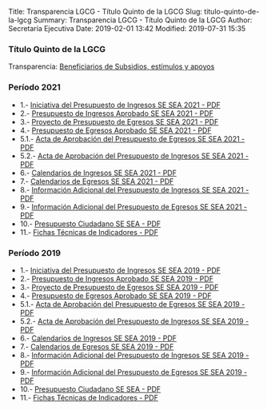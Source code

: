 Title: Transparencia LGCG - Título Quinto de la LGCG
Slug: titulo-quinto-de-la-lgcg
Summary: Transparencia LGCG - Título Quinto de la LGCG
Author: Secretaría Ejecutiva
Date: 2019-02-01 13:42
Modified: 2019-07-31 15:35


### Título Quinto de la LGCG

Transparencia: [Beneficiarios de Subsidios, estímulos y apoyos]({filename}/secretaria-ejecutiva/transparencia/art-21-16-beneficiarios-de-subsidios-estimulos-y-apoyos.md)

### Período 2021

* 1.- [Iniciativa del Presupuesto de Ingresos SE SEA 2021 - PDF](sesaec-presupuesto-ingresos-2021-iniciativa.pdf)
* 2.- [Presupuesto de Ingresos Aprobado SE SEA 2021 - PDF](sesaec-presupuesto-ingresos-2021-aprobado.pdf)
* 3.- [Proyecto de Presupuesto de Egresos SE SEA 2021 - PDF](sesaec-presupuesto-egresos-2021-proyecto.pdf)
* 4.- [Presupuesto de Egresos Aprobado SE SEA 2021 - PDF](sesaec-presupuesto-egresos-2021-aprobado.pdf)
* 5.1.- [Acta de Aprobación del Presupuesto de Egresos SE SEA 2021 - PDF](sesaec-presupuesto-egresos-2021-aprobacion.pdf)
* 5.2.- [Acta de Aprobación del Presupuesto de Ingresos SE SEA 2021 - PDF](sesaec-presupuesto-ingresos-2021-aprobacion.pdf)
* 6.- [Calendarios de Ingresos SE SEA 2021 - PDF](sesaec-ingresos-2021-calendarios.pdf)
* 7.- [Calendarios de Egresos SE SEA 2021 - PDF](sesaec-egresos-2021-calendarios.pdf)
* 8.- [Información Adicional del Presupuesto de Ingresos SE SEA 2021 - PDF](sesaec-presupuesto-ingresos-2021-informacion-adicional.pdf)
* 9.- [Información Adicional del Presupuesto de Egresos SE SEA 2021 - PDF](sesaec-presupuesto-egresos-2021-informacion-adicional.pdf)
* 10.- [Presupuesto Ciudadano SE SEA - PDF](sesaec-presupuesto-ciudadano-2021.pdf)
* 11.- [Fichas Técnicas de Indicadores - PDF](sesaec-indicadores-2021-fichas-tecnicas.pdf)

### Período 2019

* 1.- [Iniciativa del Presupuesto de Ingresos SE SEA 2019 - PDF](sesaec-presupuesto-ingresos-2019-iniciativa.pdf)
* 2.- [Presupuesto de Ingresos Aprobado SE SEA 2019 - PDF](sesaec-presupuesto-ingresos-2019-aprobado.pdf)
* 3.- [Proyecto de Presupuesto de Egresos SE SEA 2019 - PDF](sesaec-presupuesto-egresos-2019-proyecto.pdf)
* 4.- [Presupuesto de Egresos Aprobado SE SEA 2019 - PDF](sesaec-presupuesto-egresos-2019-aprobado.pdf)
* 5.1.- [Acta de Aprobación del Presupuesto de Egresos SE SEA 2019 - PDF](sesaec-presupuesto-egresos-2019-aprobacion.pdf)
* 5.2.- [Acta de Aprobación del Presupuesto de Ingresos SE SEA 2019 - PDF](sesaec-presupuesto-ingresos-2019-aprobacion.pdf)
* 6.- [Calendarios de Ingresos SE SEA 2019 - PDF](sesaec-ingresos-2019-calendarios.pdf)
* 7.- [Calendarios de Egresos SE SEA 2019 - PDF](sesaec-egresos-2019-calendarios.pdf)
* 8.- [Información Adicional del Presupuesto de Ingresos SE SEA 2019 - PDF](sesaec-presupuesto-ingresos-2019-informacion-adicional.pdf)
* 9.- [Información Adicional del Presupuesto de Egresos SE SEA 2019 - PDF](sesaec-presupuesto-egresos-2019-informacion-adicional.pdf)
* 10.- [Presupuesto Ciudadano SE SEA - PDF](sesaec-presupuesto-ciudadano-2019.pdf)
* 11.- [Fichas Técnicas de Indicadores - PDF](sesaec-indicadores-2019-fichas-tecnicas.pdf)

